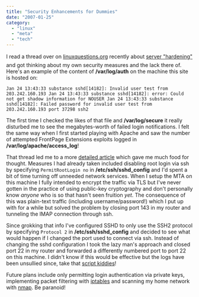 ```yaml
---
title: "Security Enhancements for Dummies"
date: "2007-01-25"
category:
  - "linux"
  - "meta"
  - "tech"
---
```


I read a thread over on [linuxquestions.org](http://www.linuxquestions.org/) recently about [server "hardening"](http://www.linuxquestions.org/questions/showthread.php?t=518085) and got thinking about my own security measures and the lack there of. Here's an example of the content of **/var/log/auth** on the machine this site is hosted on:

`Jan 24 13:43:33 substance sshd[14182]: Invalid user test from 203.242.160.193 Jan 24 13:43:33 substance sshd[14182]: error: Could not get shadow information for NOUSER Jan 24 13:43:33 substance sshd[14182]: Failed password for invalid user test from 203.242.160.193 port 37298 ssh2`

The first time I checked the likes of that file and **/var/log/secure** it really disturbed me to see the megabytes-worth of failed login notifications. I felt the same way when I first started playing with Apache and saw the number of attempted FrontPage Extensions exploits logged in **/var/log/apache/access\_log**!

That thread led me to a more [detailed article](http://www.cromwell-intl.com/SECURITY/linux-hardening.html) which gave me much food for thought. Measures I had already taken included disabling root login via ssh by specifying `PermitRootLogin no` in **/etc/ssh/sshd\_config** and I'd spent a bit of time turning off unneeded network services. When I setup the MTA on this machine I fully intended to encrypt the traffic via TLS but I've never gotten in the practice of using public-key cryptography and don't personally know _anyone_ who is so that hasn't seen fruition _yet_. The consequence of this was plain-text traffic (including username/password!) which I put up with for a while but solved the problem by closing port 143 in my router and tunneling the IMAP connection through ssh.

Since grokking that info I've configured SSHD to only use the SSH2 protocol by specifying `Protocol 2` in **/etc/ssh/sshd\_config** and decided to see what would happen if I changed the port used to connect via ssh. Instead of changing the sshd configuration I took the lazy man's approach and closed port 22 in my router and forwarded a differently numbered port to port 22 on this machine. I didn't know if this would be effective but the logs have been unsullied since, take that [script kiddies](http://en.wikipedia.org/wiki/Script_kiddies)!

Future plans include only permitting login authentication via private keys, implementing packet filtering with [iptables](http://www.netfilter.org/) and scanning my home network with [nmap](http://insecure.org/nmap/). Be paranoid!
